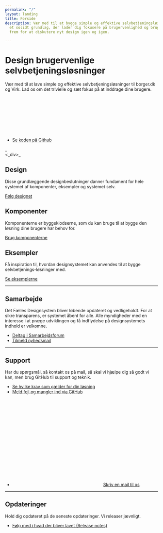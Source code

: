 ```yaml
---
permalink: "/"
layout: landing
title: Forside
description: Vær med til at bygge simple og effektive selvbetjeningsløsninger fra
  et solidt grundlag, der lader dig fokusere på brugervenlighed og brugerinddragelse
  frem for at diskutere nyt design igen og igen.

---
```

<div class="bg-alternative py-9"> <div class="container"> <div class="row"> <div class="col-12 col-lg-7"> <h1>Design brugervenlige selvbetjeningsløsninger</h1> <p class="font-lead"> Vær med til at lave simple og effektive selvbetjeningsløsninger til borger.dk og Virk. Lad os om det trivielle og sæt fokus på at inddrage dine brugere. </p> <ul class="nobullet-list"> <li> <a href="https://github.com/detfaellesdesignsystem/dkfds-components/" class="icon-link bold-link">Se koden på Github<svg class="icon-svg" focusable="false" aria-hidden="true" tabindex="-1"><use xlink:href="#open-in-new"></use></svg></a> </li> </ul> </div> <div class="col-12 col-lg-5 align-text-center"> <img id="designsystem-illustration" src="{{ site.baseurl }}/assets/img/descriptionimages/Forside_illu_virk.svg" alt="" class="d-none d-lg-inline-bl_ck">_
</div>
<_div>_
</div>
</div>

<div class="container"> <div class="row py-9"> <div class="col-12 col-lg-4"> <h2 class="mt-0">Design</h2> <p>Disse grundlæggende designbeslutninger danner fundament for hele systemet af komponenter, eksempler og systemet selv.</p> <p><a href="/design/" class="bold-link">Følg designet</a></p> </div> <div class="col-12 col-lg-4"> <h2 class="mt-0">Komponenter</h2> <p>Komponenterne er byggeklodserne, som du kan bruge til at bygge den løsning dine brugere har behov for.</p> <p><a href="/komponenter/" class="bold-link">Brug komponenterne</a></p> </div> <div class="col-12 col-lg-4"> <h2 class="mt-0">Eksempler</h2> <p>Få inspiration til, hvordan designsystemet kan anvendes til at bygge selvbetjenings-løsninger med.</p> <p><a href="/eksempler/" class="bold-link">Se eksemplerne</a></p> </div> </div> <hr /> <div class="py-9"> <h2 class="mt-0">Samarbejde</h2> <p>Det Fælles Designsystem bliver løbende opdateret og vedligeholdt. For at sikre transparens, er systemet åbent for alle. Alle myndigheder med en interesse i at præge udviklingen og få indflydelse på designsystemets indhold er velkomne. </p> <ul class="nobullet-list"> <li><a href="/omdesignsystemet/samarbejdsforum/">Deltag i Samarbejdsforum</a></li> <li> <a href="/omdesignsystemet/nyhedsmail"> Tilmeld nyhedsmail </a> </li> </ul> </div> <hr /> <div class="py-9"> <h2 class="mt-0">Support</h2> <p>Har du spørgsmål, så kontakt os på mail, så skal vi hjælpe dig så godt vi kan, men brug GitHub til support og teknik.</p> <ul class="nobullet-list"><li><a href="/Krav/">Se hvilke krav som gælder for din løsning</a></li> <li> <a href="https://github.com/detfaellesdesignsystem/dkfds-components/issues" class="icon-link"> Meld fejl og mangler ind via GitHub<svg class="icon-svg" focusable="false" aria-hidden="true" tabindex="-1"><use xlink:href="#open-in-new"></use></svg> </a> </li> <li><a href="mailto:fds@erst.dk" class="function-link"><svg class="icon-svg" focusable="false" aria-hidden="true" tabindex="-1"><use xlink:href="#email"></use></svg>Skriv en mail til os</a></li> </ul> </div> <hr /> <div class="pt-9"> <h2 class="mt-0">Opdateringer</h2> <p>Hold dig opdateret på de seneste opdateringer. Vi releaser jævnligt.</p> <ul class="nobullet-list"> <li><a href="/omdesignsystemet/releases/">Følg med i hvad der bliver lavet (Release notes)</a></li> </ul> </div> </div>